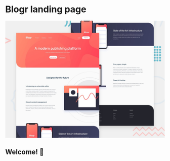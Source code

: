 # Blogr landing page

![Design preview for the Blogr landing page coding challenge](./design/desktop-preview.jpg)

## Welcome! 👋

